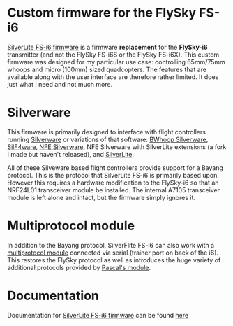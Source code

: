 # Custom firmware for the FlySky FS-i6

[SilverLite FS-i6 firmware](https://github.com/sakitume/SilverLite-FS-i6) is a firmware
**replacement** for the **FlySky-i6** transmitter (and not the FlySky FS-i6S or the FlySky FS-i6X).
This custom firmware was designed for my particular use case: controlling 65mm/75mm whoops and micro (100mm) sized quadcopters.
The features that are available along with the user interface are therefore rather limited. It does just
what I need and not much more.

# Silverware
This firmware is primarily designed to interface with flight controllers running [Silverware](http://sirdomsen.diskstation.me/dokuwiki/doku.php) or variations of that
software: [BWhoop Silverware](https://github.com/silver13/BoldClash-BWHOOP-B-03), [SilF4ware](https://www.rcgroups.com/forums/showthread.php?3294959-SilF4ware-an-STM32F4-port-of-SilverWare), [NFE Silverware](https://github.com/NotFastEnuf/NFE_Silverware), NFE Silverware with SilverLite extensions (a fork I made but haven't released), and [SilverLite](https://github.com/sakitume/SilverLite-FC). 

All of these Silveware based flight controllers provide support for a Bayang protocol. This is the protocol that
SilverLite FS-i6 is primarily based upon. However this requires a hardware modification to the FlySky-i6 so that an NRF24L01 transceiver
module be installed. The internal A7105 transceiver module is left alone and intact, but the firmware simply ignores it.

# Multiprotocol module
In addition to the Bayang protocol, SilverFlite FS-i6 can also work with a [multiprotocol module](Multiprotocol.md)
connected via serial (trainer port on back of the i6). This restores the FlySky protocol as well as introduces the huge variety
of additional protocols provided by [Pascal's module](https://github.com/pascallanger/DIY-Multiprotocol-TX-Module).

# Documentation

Documentation for [SilverLite FS-i6 firmware](https://github.com/sakitume/SilverLite-FS-i6) can be found [here](https://sakitume.github.io/SilverLite-FS-i6/)